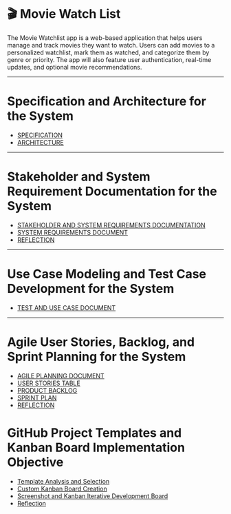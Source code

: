 <h1>🎬 Movie Watch List</h1>

<p>The Movie Watchlist app is a web-based application that helps users manage and track movies they want to watch. Users can add movies to a personalized watchlist, mark them as watched, and categorize them by genre or priority. The app will also feature user authentication, real-time updates, and optional movie recommendations.</p>

---

<h1>Specification and Architecture for the System</h1>

 - [SPECIFICATION](https://github.com/GrandDadDan/Movie-Watchlist/blob/main/Assignment_3/SPECIFICATIONS.md)
 - [ARCHITECTURE](https://github.com/GrandDadDan/Movie-Watchlist/blob/main/Assignment_3/ARCHITECTURE.md)

---

<h1>Stakeholder and System Requirement Documentation for the System</h1>

 - [STAKEHOLDER AND SYSTEM REQUIREMENTS DOCUMENTATION](https://github.com/GrandDadDan/Movie-Watchlist/blob/main/Assignment_4/STAKEHOLDER%20AND%20SYSTEM%20REQUIREMENTS%20DOCUMENT.md)
 - [SYSTEM REQUIREMENTS DOCUMENT](https://github.com/GrandDadDan/Movie-Watchlist/blob/main/Assignment_4/SYSTEM%20REQUIREMENTS%20DOCUMENT.md)
 - [REFLECTION](https://github.com/GrandDadDan/Movie-Watchlist/blob/main/Assignment_4/REFLECTION.md)

---

 <h1>Use Case Modeling and Test Case Development for the System</h1>

 - [TEST AND USE CASE DOCUMENT](https://github.com/GrandDadDan/Movie-Watchlist/blob/main/Assignment_5/TEST%20AND%20USE%20CASE%20DOCUMENT.md)

---

 <h1>Agile User Stories, Backlog, and Sprint Planning for the System</h1>

 - [AGILE PLANNING DOCUMENT](https://github.com/GrandDadDan/Movie-Watchlist/blob/main/Assignment_6/AGILE%20PLANNING%20DOCUMENT.md)
 - [USER STORIES TABLE](https://github.com/GrandDadDan/Movie-Watchlist/blob/main/Assignment_6/USER%20STORIES%20TABLE.md)
 - [PRODUCT BACKLOG](https://github.com/GrandDadDan/Movie-Watchlist/blob/main/Assignment_6/PRODUCT%20BACKLOG.md)
 - [SPRINT PLAN](https://github.com/GrandDadDan/Movie-Watchlist/blob/main/Assignment_6/SPRINT%20PLAN.md)
 - [REFLECTION](https://github.com/GrandDadDan/Movie-Watchlist/blob/main/Assignment_6/REFLECTION.md)

<h1>GitHub Project Templates and Kanban Board Implementation 
Objective</h1>

- [Template Analysis and Selection](https://github.com/GrandDadDan/Movie-Watchlist/blob/main/Assignment_7/Template%20Analysis%20and%20Selection.md)
- [Custom Kanban Board Creation](https://github.com/GrandDadDan/Movie-Watchlist/blob/main/Assignment_7/%20Kanban%20Board%20Explanation.md)
- [Screenshot and Kanban Iterative Development Board](https://github.com/GrandDadDan/Movie-Watchlist/blob/main/Assignment_7/Custom%20Kanban%20Board%20Creation.md)
- [Reflection](https://github.com/GrandDadDan/Movie-Watchlist/blob/main/Assignment_7/Reflection.md)
